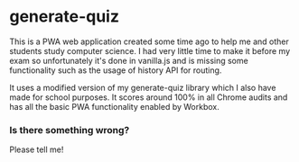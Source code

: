 # generate-quiz

This is a PWA web application created some time ago to help me and other students study computer science. I had very little time to make it before my exam so unfortunately it's done in vanilla.js and is missing some functionality such as the usage of history API for routing.

It uses a modified version of my generate-quiz library which I also have made for school purposes. It scores around 100% in all Chrome audits and has all the basic PWA functionality enabled by Workbox.

### Is there something wrong?

Please tell me!
